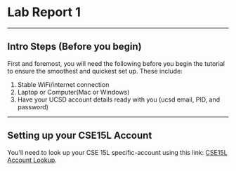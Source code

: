 # Lab Report 1
***

## Intro Steps (Before you begin)
First and foremost, you will need the following before you begin the tutorial to ensure the smoothest and quickest set up.
These include:

1. Stable WiFi/internet connection
2. Laptop or Computer(Mac or Windows)
3. Have your UCSD account details ready with you (ucsd email, PID, and password)
***

## Setting up your CSE15L Account

You'll need to look up your CSE 15L specific-account using this link: [CSE15L Account Lookup](https://sdacs.ucsd.edu/~icc/index.php).

